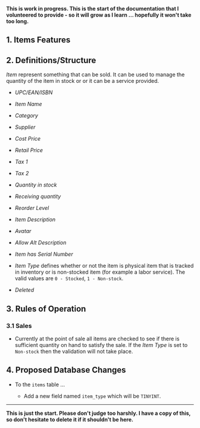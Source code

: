 **This is work in progress.  This is the start of the documentation that I volunteered to provide - so it will grow as I learn ... hopefully it won't take too long.**

## 1. Items Features



## 2. Definitions/Structure

*Item* represent something that can be sold.  It can be used to manage the quantity of the item in stock or or it can be a service provided.

* *UPC/EAN/ISBN*

* *Item Name*

* *Category*

* *Supplier*

* *Cost Price*

* *Retail Price*

* *Tax 1*

* *Tax 2*

* *Quantity in stock*

* *Receiving quantity*

* *Reorder Level*

* *Item Description*

* *Avatar*

* *Allow Alt Description*

* *Item has Serial Number*

* *Item Type* defines whether or not the item is physical item that is tracked in inventory or is non-stocked item (for example a labor service).  The valid values are `0 - Stocked`, `1 - Non-stock`.

* *Deleted*



## 3. Rules of Operation

### 3.1 Sales

- Currently at the point of sale all items are checked to see if there is sufficient quantity on hand to satisfy the sale.  If the *Item Type* is set to `Non-stock` then the validation will not take place.

 
## 4. Proposed Database Changes

- To the `items` table ...

	- Add a new field named `item_type` which will be `TINYINT`.

	
 
---

**This is just the start.  Please don't judge too harshly.  I have a copy of this, so don't hesitate to delete it if it shouldn't be here.**
